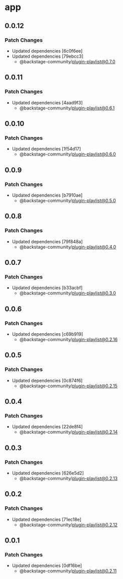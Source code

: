 # app

## 0.0.12

### Patch Changes

- Updated dependencies [6c0f6ee]
- Updated dependencies [79ebcc3]
  - @backstage-community/plugin-playlist@0.7.0

## 0.0.11

### Patch Changes

- Updated dependencies [4aad9f3]
  - @backstage-community/plugin-playlist@0.6.1

## 0.0.10

### Patch Changes

- Updated dependencies [1f54d17]
  - @backstage-community/plugin-playlist@0.6.0

## 0.0.9

### Patch Changes

- Updated dependencies [b7910ae]
  - @backstage-community/plugin-playlist@0.5.0

## 0.0.8

### Patch Changes

- Updated dependencies [79f848a]
  - @backstage-community/plugin-playlist@0.4.0

## 0.0.7

### Patch Changes

- Updated dependencies [b33acbf]
  - @backstage-community/plugin-playlist@0.3.0

## 0.0.6

### Patch Changes

- Updated dependencies [c69b919]
  - @backstage-community/plugin-playlist@0.2.16

## 0.0.5

### Patch Changes

- Updated dependencies [0c874f6]
  - @backstage-community/plugin-playlist@0.2.15

## 0.0.4

### Patch Changes

- Updated dependencies [22de8f4]
  - @backstage-community/plugin-playlist@0.2.14

## 0.0.3

### Patch Changes

- Updated dependencies [626e5d2]
  - @backstage-community/plugin-playlist@0.2.13

## 0.0.2

### Patch Changes

- Updated dependencies [71ec18e]
  - @backstage-community/plugin-playlist@0.2.12

## 0.0.1

### Patch Changes

- Updated dependencies [0df16be]
  - @backstage-community/plugin-playlist@0.2.11
